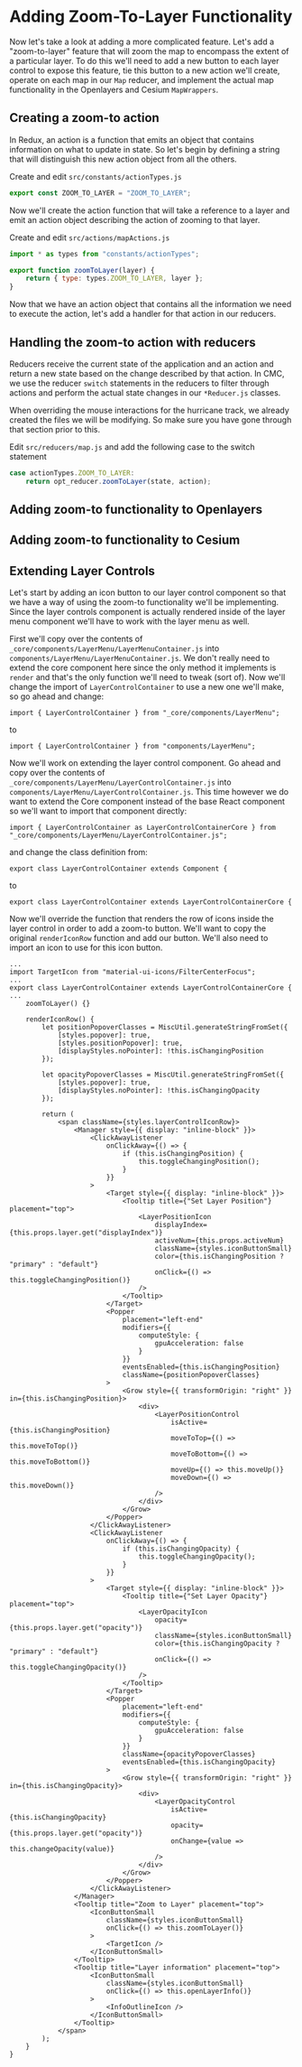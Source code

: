 # Adding Zoom-To-Layer Functionality

Now let's take a look at adding a more complicated feature. Let's add a "zoom-to-layer" feature that will zoom the map to encompass the extent of a particular layer. To do this we'll need to add a new button to each layer control to expose this feature, tie this button to a new action we'll create, operate on each map in our `Map` reducer, and implement the actual map functionality in the Openlayers and Cesium `MapWrappers`.

## Creating a zoom-to action

In Redux, an action is a function that emits an object that contains information on what to update in state. So let's begin by defining a string that will distinguish this new action object from all the others.

Create and edit `src/constants/actionTypes.js`

```js
export const ZOOM_TO_LAYER = "ZOOM_TO_LAYER";
```

Now we'll create the action function that will take a reference to a layer and emit an action object describing the action of zooming to that layer.

Create and edit `src/actions/mapActions.js`

```js
import * as types from "constants/actionTypes";

export function zoomToLayer(layer) {
    return { type: types.ZOOM_TO_LAYER, layer };
}
```

Now that we have an action object that contains all the information we need to execute the action, let's add a handler for that action in our reducers.

## Handling the zoom-to action with reducers

Reducers receive the current state of the application and an action and return a new state based on the change described by that action. In CMC, we use the reducer `switch` statements in the reducers to filter through actions and perform the actual state changes in our `*Reducer.js` classes.

When overriding the mouse interactions for the hurricane track, we already created the files we will be modifying. So make sure you have gone through that section prior to this.

Edit `src/reducers/map.js` and add the following case to the switch statement

```js
case actionTypes.ZOOM_TO_LAYER:
    return opt_reducer.zoomToLayer(state, action);
```

## Adding zoom-to functionality to Openlayers

## Adding zoom-to functionality to Cesium

## Extending Layer Controls

Let's start by adding an icon button to our layer control component so that we have a way of using the zoom-to functionality we'll be implementing. Since the layer controls component is actually rendered inside of the layer menu component we'll have to work with the layer menu as well.

First we'll copy over the contents of `_core/components/LayerMenu/LayerMenuContainer.js` into `components/LayerMenu/LayerMenuContainer.js`. We don't really need to extend the core component here since the only method it implements is `render` and that's the only function we'll need to tweak \(sort of\). Now we'll change the import of `LayerControlContainer` to use a new one we'll make, so go ahead and change:

```JS
import { LayerControlContainer } from "_core/components/LayerMenu";
```

to

```JS
import { LayerControlContainer } from "components/LayerMenu";
```

Now we'll work on extending the layer control component. Go ahead and copy over the contents of `_core/components/LayerMenu/LayerControlContainer.js` into `components/LayerMenu/LayerControlContainer.js`. This time however we do want to extend the Core component instead of the base React component so we'll want to import that component directly:

```JS
import { LayerControlContainer as LayerControlContainerCore } from "_core/components/LayerMenu/LayerControlContainer.js";
```

and change the class definition from:

```JS
export class LayerControlContainer extends Component {
```

to

```JS
export class LayerControlContainer extends LayerControlContainerCore {
```

Now we'll override the function that renders the row of icons inside the layer control in order to add a zoom-to button. We'll want to copy the original `renderIconRow` function and add our button. We'll also need to import an icon to use for this icon button.

```JSX
...
import TargetIcon from "material-ui-icons/FilterCenterFocus";
...
export class LayerControlContainer extends LayerControlContainerCore {
...
    zoomToLayer() {}

    renderIconRow() {
        let positionPopoverClasses = MiscUtil.generateStringFromSet({
            [styles.popover]: true,
            [styles.positionPopover]: true,
            [displayStyles.noPointer]: !this.isChangingPosition
        });

        let opacityPopoverClasses = MiscUtil.generateStringFromSet({
            [styles.popover]: true,
            [displayStyles.noPointer]: !this.isChangingOpacity
        });

        return (
            <span className={styles.layerControlIconRow}>
                <Manager style={{ display: "inline-block" }}>
                    <ClickAwayListener
                        onClickAway={() => {
                            if (this.isChangingPosition) {
                                this.toggleChangingPosition();
                            }
                        }}
                    >
                        <Target style={{ display: "inline-block" }}>
                            <Tooltip title={"Set Layer Position"} placement="top">
                                <LayerPositionIcon
                                    displayIndex={this.props.layer.get("displayIndex")}
                                    activeNum={this.props.activeNum}
                                    className={styles.iconButtonSmall}
                                    color={this.isChangingPosition ? "primary" : "default"}
                                    onClick={() => this.toggleChangingPosition()}
                                />
                            </Tooltip>
                        </Target>
                        <Popper
                            placement="left-end"
                            modifiers={{
                                computeStyle: {
                                    gpuAcceleration: false
                                }
                            }}
                            eventsEnabled={this.isChangingPosition}
                            className={positionPopoverClasses}
                        >
                            <Grow style={{ transformOrigin: "right" }} in={this.isChangingPosition}>
                                <div>
                                    <LayerPositionControl
                                        isActive={this.isChangingPosition}
                                        moveToTop={() => this.moveToTop()}
                                        moveToBottom={() => this.moveToBottom()}
                                        moveUp={() => this.moveUp()}
                                        moveDown={() => this.moveDown()}
                                    />
                                </div>
                            </Grow>
                        </Popper>
                    </ClickAwayListener>
                    <ClickAwayListener
                        onClickAway={() => {
                            if (this.isChangingOpacity) {
                                this.toggleChangingOpacity();
                            }
                        }}
                    >
                        <Target style={{ display: "inline-block" }}>
                            <Tooltip title={"Set Layer Opacity"} placement="top">
                                <LayerOpacityIcon
                                    opacity={this.props.layer.get("opacity")}
                                    className={styles.iconButtonSmall}
                                    color={this.isChangingOpacity ? "primary" : "default"}
                                    onClick={() => this.toggleChangingOpacity()}
                                />
                            </Tooltip>
                        </Target>
                        <Popper
                            placement="left-end"
                            modifiers={{
                                computeStyle: {
                                    gpuAcceleration: false
                                }
                            }}
                            className={opacityPopoverClasses}
                            eventsEnabled={this.isChangingOpacity}
                        >
                            <Grow style={{ transformOrigin: "right" }} in={this.isChangingOpacity}>
                                <div>
                                    <LayerOpacityControl
                                        isActive={this.isChangingOpacity}
                                        opacity={this.props.layer.get("opacity")}
                                        onChange={value => this.changeOpacity(value)}
                                    />
                                </div>
                            </Grow>
                        </Popper>
                    </ClickAwayListener>
                </Manager>
                <Tooltip title="Zoom to Layer" placement="top">
                    <IconButtonSmall
                        className={styles.iconButtonSmall}
                        onClick={() => this.zoomToLayer()}
                    >
                        <TargetIcon />
                    </IconButtonSmall>
                </Tooltip>
                <Tooltip title="Layer information" placement="top">
                    <IconButtonSmall
                        className={styles.iconButtonSmall}
                        onClick={() => this.openLayerInfo()}
                    >
                        <InfoOutlineIcon />
                    </IconButtonSmall>
                </Tooltip>
            </span>
        );
    }
}
```



